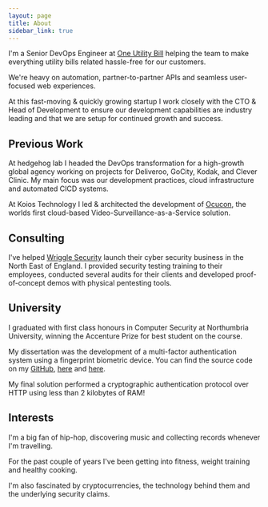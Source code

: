 ```yaml
---
layout: page
title: About
sidebar_link: true
---
```


I'm a Senior DevOps Engineer at [One Utility Bill](https://oneutilitybill.co) helping the team to make everything utility bills related hassle-free for our customers.

We're heavy on automation, partner-to-partner APIs and seamless user-focused web experiences.

At this fast-moving & quickly growing startup I work closely with the CTO & Head of Development to ensure our development capabilities are industry leading and that we are setup for continued growth and success.

## Previous Work

At hedgehog lab I headed the DevOps transformation for a high-growth global agency working on projects for Deliveroo, GoCity, Kodak, and Clever Clinic. My main focus was our development practices, cloud infrastructure and automated CICD systems.

At Koios Technology I led & architected the development of [Ocucon](https://ocucon.com/), the worlds first cloud-based Video-Surveillance-as-a-Service solution. 

## Consulting

I've helped [Wriggle Security](https://www.wrigglesecurity.co.uk/) launch their cyber security business in the North East of England. I provided security testing training to their employees, conducted several audits for their clients and developed proof-of-concept demos with physical pentesting tools.

## University 

I graduated with first class honours in Computer Security at Northumbria University, winning the Accenture Prize for best student on the course. 

My dissertation was the development of a multi-factor authentication system using a fingerprint biometric device. You can find the source code on my [GitHub](https://github.com/JoeAlamo), [here](https://github.com/JoeAlamo/BiometricAuthSite) and [here](https://github.com/JoeAlamo/Arduino).

My final solution performed a cryptographic authentication protocol over HTTP using less than 2 kilobytes of RAM!

## Interests

I'm a big fan of hip-hop, discovering music and collecting records whenever I'm travelling.

For the past couple of years I've been getting into fitness, weight training and healthy cooking.

I'm also fascinated by cryptocurrencies, the technology behind them and the underlying security claims.

